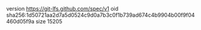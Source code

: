 version https://git-lfs.github.com/spec/v1
oid sha256:1d50721aa2d7a5d0524c9d0a7b3c0f1b739ad674c4b9904b00f9f04460d05f9a
size 15205

